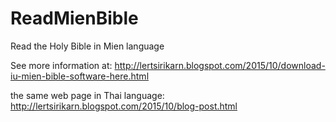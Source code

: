 # ReadMienBible
Read the Holy Bible in Mien language

See more information at: 
http://lertsirikarn.blogspot.com/2015/10/download-iu-mien-bible-software-here.html

the same web page in Thai language:
http://lertsirikarn.blogspot.com/2015/10/blog-post.html
